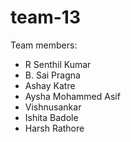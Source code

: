 # team-13
Team members: 
* R Senthil Kumar 
* B. Sai Pragna 
* Ashay Katre 
* Aysha Mohammed Asif
* Vishnusankar
* Ishita Badole
* Harsh Rathore
